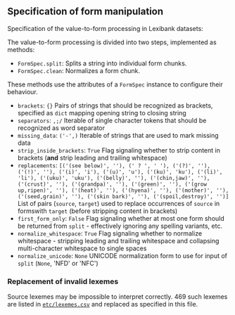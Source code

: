 ## Specification of form manipulation


Specification of the value-to-form processing in Lexibank datasets:

The value-to-form processing is divided into two steps, implemented as methods:
- `FormSpec.split`: Splits a string into individual form chunks.
- `FormSpec.clean`: Normalizes a form chunk.

These methods use the attributes of a `FormSpec` instance to configure their behaviour.

- `brackets`: `{}`
  Pairs of strings that should be recognized as brackets, specified as `dict` mapping opening string to closing string
- `separators`: `,;/`
  Iterable of single character tokens that should be recognized as word separator
- `missing_data`: `('-',)`
  Iterable of strings that are used to mark missing data
- `strip_inside_brackets`: `True`
  Flag signaling whether to strip content in brackets (**and** strip leading and trailing whitespace)
- `replacements`: `[('(see below)', ''), (' ? ', ' '), ('(?)', ''), ('(!)', ''), ('(i)', 'i'), ('(u)', 'u'), ('(ku)', 'ku'), ('(li)', 'li'), ('(uku)', 'uku'), ('(belly)', ''), ('(chin,jaw)', ''), ('(crust)', ''), ('(grandpa)', ''), ('(green)', ''), ('(grow up,ripen)', ''), ('(heat)', ''), ('(hyena)', ''), ('(mother)', ''), ('(seed,grain)', ''), ('(skin bark)', ''), ('(spoil,destroy)', '')]`
  List of pairs (`source`, `target`) used to replace occurrences of `source` in formswith `target` (before stripping content in brackets)
- `first_form_only`: `False`
  Flag signaling whether at most one form should be returned from `split` - effectively ignoring any spelling variants, etc.
- `normalize_whitespace`: `True`
  Flag signaling whether to normalize whitespace - stripping leading and trailing whitespace and collapsing multi-character whitespace to single spaces
- `normalize_unicode`: `None`
  UNICODE normalization form to use for input of `split` (`None`, 'NFD' or 'NFC')

### Replacement of invalid lexemes

Source lexemes may be impossible to interpret correctly. 469 such lexemes are listed
in [`etc/lexemes.csv`](etc/lexemes.csv) and replaced as specified in this file.
